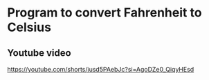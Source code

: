 # Program to convert Fahrenheit to Celsius

## Youtube video

https://youtube.com/shorts/jusd5PAebJc?si=AgoDZe0_QiqyHEsd
